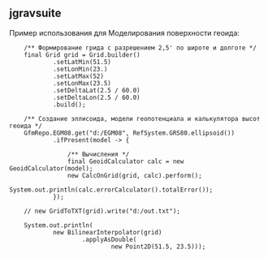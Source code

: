 ## jgravsuite

Пример использования для Моделирования поверхности геоида:

        /** Формирование грида с разрешением 2,5' по широте и долготе */
        final Grid grid = Grid.builder()
                .setLatMin(51.5)
                .setLonMin(23.)
                .setLatMax(52)
                .setLonMax(23.5)
                .setDeltaLat(2.5 / 60.0)
                .setDeltaLon(2.5 / 60.0)
                .build();

        /** Создание эллисоида, модели геопотенциала и калькулятора высот геоида */
        GfmRepo.EGM08.get("d:/EGM08", RefSystem.GRS80.ellipsoid())
                .ifPresent(model -> {

                    /** Вычисления */
                    final GeoidCalculator calc = new GeoidCalculator(model);
                    new CalcOnGrid(grid, calc).perform();
                    System.out.println(calc.errorCalculator().totalError());
                });
        
        // new GridToTXT(grid).write("d:/out.txt");

        System.out.println(
                new BilinearInterpolator(grid)
                        .applyAsDouble(
                                new Point2D(51.5, 23.5)));
